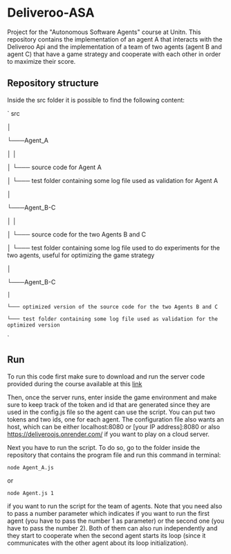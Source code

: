 # Deliveroo-ASA

Project for the "Autonomous Software Agents" course at Unitn. This repository contains the implementation of an agent A that interacts with the Deliveroo Api and the implementation of a team of two agents (agent B and agent C) that have a game strategy and cooperate with each other in order to maximize their score.

## Repository structure
Inside the src folder it is possible to find the following content:

`
src

│

└───Agent_A

│   │

│   └─── source code for Agent A

│   └─── test folder containing some log file used as validation for Agent A

│   

└───Agent_B-C

│   │

│   └─── source code for the two Agents B and C

│   └─── test folder containing some log file used to do experiments for the two agents, useful for optimizing the game strategy

│

└───Agent_B-C

    │
    
    └─── optimized version of the source code for the two Agents B and C
    
    └─── test folder containing some log file used as validation for the optimized version
    
`

## Run

To run this code first make sure to download and run the server code provided during the course available at this [link](https://github.com/unitn-ASA/Deliveroo.js) 

Then, once the server runs, enter inside the game environment and make sure to keep track of the token and id that are generated since they are used in the config.js file so the agent can use the script. You can put two tokens and two ids, one for each agent. The configuration file also wants an host, which can be either localhost:8080 or [your IP address]:8080 or also https://deliveroojs.onrender.com/ if you want to play on a cloud server.

Next you have to run the script. To do so, go to the folder inside the repository that contains the program file and run this command in terminal:

`node Agent_A.js`

or

`node Agent.js 1`

if you want to run the script for the team of agents. Note that you need also to pass a number parameter which indicates if you want to run the first agent (you have to pass the number 1 as parameter) or the second one (you have to pass the number 2). Both of them can also run independently and they start to cooperate when the second agent starts its loop (since it communicates with the other agent about its loop initialization).
